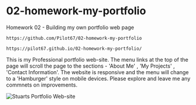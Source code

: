 # 02-homework-my-portfolio
Homework 02 - Building my own portfolio web page
```
https://github.com/Pilot67/02-homework-my-portfolio
```
```
https://pilot67.github.io/02-homework-my-portfolio/
```
This is my Professional portfolio web-site. The menu links at the top of the page will scroll the page to the sections - 'About Me' , 'My Projects' , 'Contact Information'.
The website is responsive and the menu will change to a 'Hamburger' style on mobile devices.
Please explore and leave me any commnets on improvements.

![Stuarts Portfolio Web-site](https://user-images.githubusercontent.com/86697483/131589316-bbde69b2-e604-4af0-a026-8eccc09e30aa.png)
